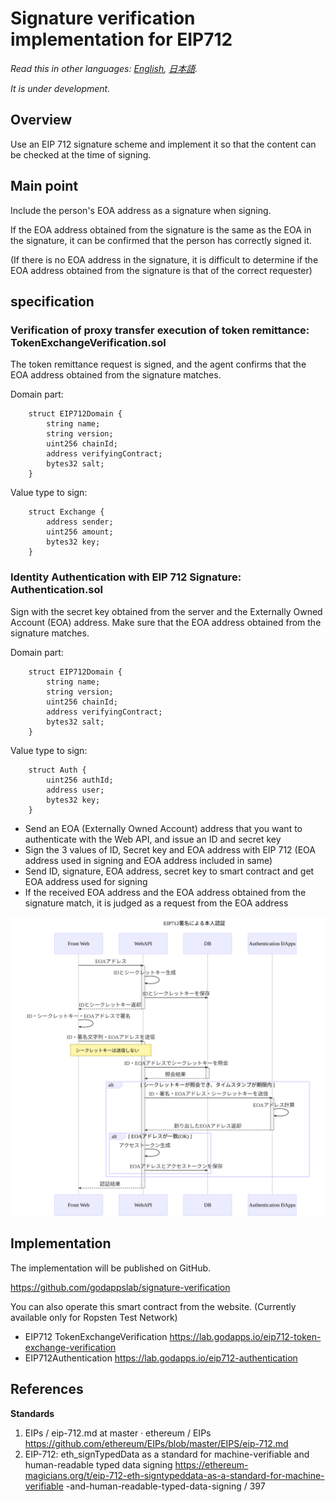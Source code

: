 # Signature verification implementation for EIP712

*Read this in other languages: [English](README.en.md), [日本語](README.ja.md).*

*It is under development.*

## Overview

Use an EIP 712 signature scheme and implement it so that the content can be checked at the time of signing.

## Main point

Include the person's EOA address as a signature when signing.

If the EOA address obtained from the signature is the same as the EOA in the signature, it can be confirmed that the person has correctly signed it.

(If there is no EOA address in the signature, it is difficult to determine if the EOA address obtained from the signature is that of the correct requester)

## specification

### Verification of proxy transfer execution of token remittance: TokenExchangeVerification.sol

The token remittance request is signed, and the agent confirms that the EOA address obtained from the signature matches.

Domain part:

```
    struct EIP712Domain {
        string name;
        string version;
        uint256 chainId;
        address verifyingContract;
        bytes32 salt;
    }
```

Value type to sign:

```solidity
    struct Exchange {
        address sender;
        uint256 amount;
        bytes32 key;
    }
```

### Identity Authentication with EIP 712 Signature: Authentication.sol

Sign with the secret key obtained from the server and the Externally Owned Account (EOA) address. Make sure that the EOA address obtained from the signature matches.

Domain part:

```
    struct EIP712Domain {
        string name;
        string version;
        uint256 chainId;
        address verifyingContract;
        bytes32 salt;
    }
```

Value type to sign:

```solidity
    struct Auth {
        uint256 authId;
        address user;
        bytes32 key;
    }
```

- Send an EOA (Externally Owned Account) address that you want to authenticate with the Web API, and issue an ID and secret key
- Sign the 3 values of ID, Secret key and EOA address with EIP 712 (EOA address used in signing and EOA address included in same)
- Send ID, signature, EOA address, secret key to smart contract and get EOA address used for signing
- If the received EOA address and the EOA address obtained from the signature match, it is judged as a request from the EOA address

![EIP712署名による本人認証](docs/sequence-diagram/authentication-by-EIP712-signature.svg)

## Implementation

The implementation will be published on GitHub.

https://github.com/godappslab/signature-verification

You can also operate this smart contract from the website. (Currently available only for Ropsten Test Network)

- EIP712 TokenExchangeVerification https://lab.godapps.io/eip712-token-exchange-verification
- EIP712Authentication https://lab.godapps.io/eip712-authentication

## References

**Standards**

1. EIPs / eip-712.md at master · ethereum / EIPs https://github.com/ethereum/EIPs/blob/master/EIPS/eip-712.md
2. EIP-712: eth_signTypedData as a standard for machine-verifiable and human-readable typed data signing https://ethereum-magicians.org/t/eip-712-eth-signtypeddata-as-a-standard-for-machine-verifiable -and-human-readable-typed-data-signing / 397
